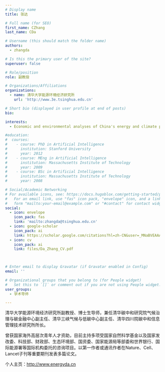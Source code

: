 ```yaml
---
# Display name
title: 张达

# Full name (for SEO)
first_name: CZhang
last_name: CDa

# Username (this should match the folder name)
authors:
  - zhangda

# Is this the primary user of the site?
superuser: false

# Role/position
role: 副教授

# Organizations/Affiliations
organizations:
  - name: 清华大学能源环境经济研究所
    url: 'http://www.3e.tsinghua.edu.cn'

# Short bio (displayed in user profile at end of posts)
bio: 

interests:
  - Economic and environmental analyses of China's energy and climate policies

#education:
#  courses:
#    - course: PhD in Artificial Intelligence
#      institution: Stanford University
#      year: 2012
#    - course: MEng in Artificial Intelligence
#      institution: Massachusetts Institute of Technology
#      year: 2009
#    - course: BSc in Artificial Intelligence
#      institution: Massachusetts Institute of Technology
#      year: 2008

# Social/Academic Networking
# For available icons, see: https://docs.hugoblox.com/getting-started/page-builder/#icons
#   For an email link, use "fas" icon pack, "envelope" icon, and a link in the
#   form "mailto:your-email@example.com" or "#contact" for contact widget.
social:
  - icon: envelope
    icon_pack: fas
    link: 'mailto:zhangda@tsinghua.edu.cn'
  - icon: google-scholar
    icon_pack: ai
    link: https://scholar.google.com/citations?hl=zh-CN&user=_MNaBVEAAAAJ
  - icon: cv
    icon_pack: ai
    link: files/Da_Zhang_CV.pdf
  


# Enter email to display Gravatar (if Gravatar enabled in Config)
email: ''

# Organizational groups that you belong to (for People widget)
#   Set this to `[]` or comment out if you are not using People widget.
user_groups:
  - 学术导师

---
```


清华大学能源环境经济研究所副教授、博士生导师，兼任清华碳中和研究院气候治理与碳金融中心副主任、清华三峡气候与低碳中心副主任、清华四川院碳中和信息管理技术研究所所长。

曾获国家海外高层次青年人才资助，目前主持多项受国家自然科学基金以及国家发改委、科技部、财政部、生态环境部、国资委、国家能源局等部委和世界银行、国际能源署等国际机构委托的咨询项目。以第一作者或通讯作者在Nature、Cell、Lancet子刊等重要期刊发表多篇论文。

个人主页：http://www.energyda.cn

